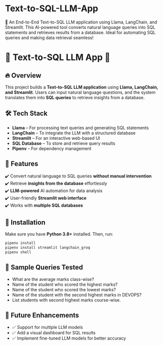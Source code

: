 # Text-to-SQL-LLM-App
🚀 An End-to-End Text-to-SQL LLM application using Llama, LangChain, and Streamlit. This AI-powered tool converts natural language queries into SQL statements and retrieves results from a database. Ideal for automating SQL queries and making data retrieval seamless!

# 📌 Text-to-SQL LLM App 🚀  

## 🔥 Overview  
This project builds a **Text-to-SQL LLM application** using **Llama, LangChain, and Streamlit**. Users can input natural language questions, and the system translates them into **SQL queries** to retrieve insights from a database.  

## 🛠️ Tech Stack  
- **Llama** – For processing text queries and generating SQL statements  
- **LangChain** – To integrate the LLM with a structured database  
- **Streamlit** – For an interactive web-based UI  
- **SQL Database** – To store and retrieve query results  
- **Pipenv** – For dependency management  

## 🚀 Features  
✔️ Convert natural language to SQL queries **without manual intervention**  
✔️ Retrieve **insights from the database** effortlessly  
✔️ **LLM-powered** AI automation for data analysis  
✔️ User-friendly **Streamlit web interface**  
✔️ Works with **multiple SQL databases**  

## 🔧 Installation  
Make sure you have **Python 3.8+** installed. Then, run:  
```bash
pipenv install
pipenv install streamlit langchain_groq
pipenv shell
```

## 📝 Sample Queries Tested
- What are the average marks class-wise?
- Name of the student who scored the highest marks?
- Name of the student who scored the lowest marks?
- Name of the student with the second highest marks in DEVOPS?
- List students with second highest marks course-wise.
  
## 🎯 Future Enhancements
- ✅ Support for multiple LLM models
- ✅ Add a visual dashboard for SQL results
- ✅ Implement fine-tuned LLM models for better accuracy
